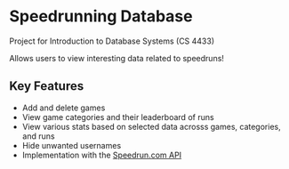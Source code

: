 # Speedrunning Database

Project for Introduction to Database Systems (CS 4433)

Allows users to view interesting data related to speedruns!

## Key Features
- Add and delete games
- View game categories and their leaderboard of runs
- View various stats based on selected data acrosss games, categories, and runs
- Hide unwanted usernames
- Implementation with the [Speedrun.com API](https://github.com/speedruncomorg/api)
